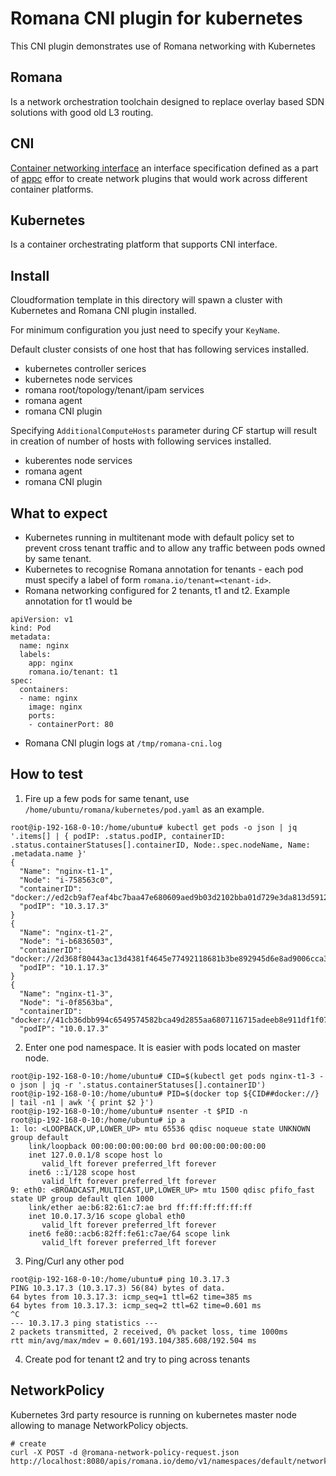 Romana CNI plugin for kubernetes
================================

This CNI plugin demonstrates use of Romana networking with Kubernetes

Romana
------
Is a network orchestration toolchain designed to replace overlay based SDN solutions with good old L3 routing.

CNI
---
[Container networking interface](https://github.com/appc/cni/blob/master/SPEC.md) an interface specification defined as a part of [appc](https://github.com/appc/spec) effor to create network plugins that would work across different container platforms.

Kubernetes
----------
Is a container orchestrating platform that supports CNI interface.

Install
-------
Cloudformation template in this directory will spawn a cluster with Kubernetes and Romana CNI plugin installed. 

For minimum configuration you just need to specify your `KeyName`. 

Default cluster consists of one host that has following services installed.

* kubernetes controller serices
* kubernetes node services
* romana root/topology/tenant/ipam services
* romana agent
* romana CNI plugin

Specifying `AdditionalComputeHosts` parameter during CF startup will result in creation of number of hosts with following services installed.

* kuberentes node services
* romana agent
* romana CNI plugin

What to expect
--------------
* Kubernetes running in multitenant mode with default policy set to prevent cross tenant traffic and to allow any traffic between pods owned by same tenant.
* Kubernetes to recognise Romana annotation for tenants - each pod must specify a label of form `romana.io/tenant=<tenant-id>`. 
* Romana networking configured for 2 tenants, t1 and t2. Example annotation for t1 would be
```
apiVersion: v1
kind: Pod
metadata:
  name: nginx
  labels:
    app: nginx
    romana.io/tenant: t1
spec:
  containers:
  - name: nginx
    image: nginx
    ports:
    - containerPort: 80
```
* Romana CNI plugin logs at `/tmp/romana-cni.log`

How to test
-----------
1) Fire up a few pods for same tenant, use `/home/ubuntu/romana/kubernetes/pod.yaml` as an example.
```
root@ip-192-168-0-10:/home/ubuntu# kubectl get pods -o json | jq '.items[] | { podIP: .status.podIP, containerID: .status.containerStatuses[].containerID, Node:.spec.nodeName, Name: .metadata.name }'
{
  "Name": "nginx-t1-1",
  "Node": "i-758563c0",
  "containerID": "docker://ed2cb9af7eaf4bc7baa47e680609aed9b03d2102bba01d729e3da813d59123d3",
  "podIP": "10.3.17.3"
}
{
  "Name": "nginx-t1-2",
  "Node": "i-b6836503",
  "containerID": "docker://2d368f80443ac13d4381f4645e77492118681b3be892945d6e8ad9006cca39bf",
  "podIP": "10.1.17.3"
}
{
  "Name": "nginx-t1-3",
  "Node": "i-0f8563ba",
  "containerID": "docker://41cb36dbb994c6549574582bca49d2855aa6807116715adeeb8e911df1f07d78",
  "podIP": "10.0.17.3"
```
2) Enter one pod namespace. It is easier with pods located on master node.
```
root@ip-192-168-0-10:/home/ubuntu# CID=$(kubectl get pods nginx-t1-3 -o json | jq -r '.status.containerStatuses[].containerID')
root@ip-192-168-0-10:/home/ubuntu# PID=$(docker top ${CID##docker://} | tail -n1 | awk '{ print $2 }')
root@ip-192-168-0-10:/home/ubuntu# nsenter -t $PID -n
root@ip-192-168-0-10:/home/ubuntu# ip a
1: lo: <LOOPBACK,UP,LOWER_UP> mtu 65536 qdisc noqueue state UNKNOWN group default 
    link/loopback 00:00:00:00:00:00 brd 00:00:00:00:00:00
    inet 127.0.0.1/8 scope host lo
       valid_lft forever preferred_lft forever
    inet6 ::1/128 scope host 
       valid_lft forever preferred_lft forever
9: eth0: <BROADCAST,MULTICAST,UP,LOWER_UP> mtu 1500 qdisc pfifo_fast state UP group default qlen 1000
    link/ether ae:b6:82:61:c7:ae brd ff:ff:ff:ff:ff:ff
    inet 10.0.17.3/16 scope global eth0
       valid_lft forever preferred_lft forever
    inet6 fe80::acb6:82ff:fe61:c7ae/64 scope link 
       valid_lft forever preferred_lft forever
```
3) Ping/Curl any other pod
```
root@ip-192-168-0-10:/home/ubuntu# ping 10.3.17.3
PING 10.3.17.3 (10.3.17.3) 56(84) bytes of data.
64 bytes from 10.3.17.3: icmp_seq=1 ttl=62 time=385 ms
64 bytes from 10.3.17.3: icmp_seq=2 ttl=62 time=0.601 ms
^C
--- 10.3.17.3 ping statistics ---
2 packets transmitted, 2 received, 0% packet loss, time 1000ms
rtt min/avg/max/mdev = 0.601/193.104/385.608/192.504 ms
```
4) Create pod for tenant t2 and try to ping across tenants

NetworkPolicy
-------------

Kubernetes 3rd party resource is running on kubernetes master node allowing to manage
NetworkPolicy objects.

```
# create
curl -X POST -d @romana-network-policy-request.json http://localhost:8080/apis/romana.io/demo/v1/namespaces/default/networkpolicys/
```
